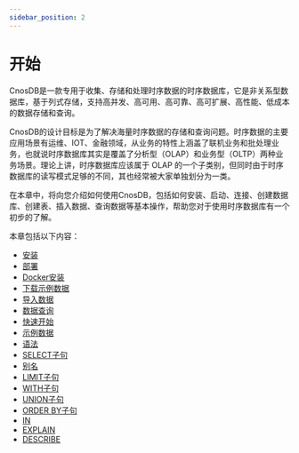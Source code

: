 ```yaml
---
sidebar_position: 2
---
```


# 开始

CnosDB是一款专用于收集、存储和处理时序数据的时序数据库，它是非关系型数据库，基于列式存储，支持高并发、高可用、高可靠、高可扩展、高性能、低成本的数据存储和查询。

CnosDB的设计目标是为了解决海量时序数据的存储和查询问题。时序数据的主要应用场景有运维、IOT、金融领域，从业务的特性上涵盖了联机业务和批处理业务，也就说时序数据库其实是覆盖了分析型（OLAP）和业务型（OLTP）两种业务场景。理论上讲，时序数据库应该属于 OLAP 的一个子类别，但同时由于时序数据库的读写模式足够的不同，其也经常被大家单独划分为一类。

在本章中，将向您介绍如何使用CnosDB，包括如何安装、启动、连接、创建数据库、创建表、插入数据、查询数据等基本操作，帮助您对于使用时序数据库有一个初步的了解。

本章包括以下内容：

- [安装](./install.md)
- [部署](./install.md#部署)
- [Docker安装](./install.md#docker安装)
- [下载示例数据](./install.md#下载示例数据)
- [导入数据](./install.md#导入数据)
- [数据查询](./install.md#数据查询)
- [快速开始](./quick_start.md)
- [示例数据](./quick_start.md#示例数据)
- [语法](./quick_start.md#语法)
- [SELECT子句](./quick_start.md#select-子句)
- [别名](./quick_start.md#别名)
- [LIMIT子句](./quick_start.md#limit-子句)
- [WITH子句](./quick_start.md#with-子句)
- [UNION子句](./quick_start.md#union-子句)
- [ORDER BY子句](./quick_start.md#order-by-子句)
- [IN](./quick_start.md#in)
- [EXPLAIN](./quick_start.md#explain)
- [DESCRIBE](./quick_start.md#describe)
